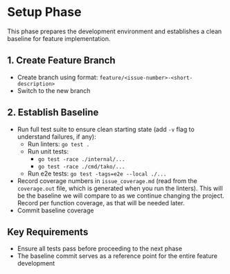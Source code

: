 # Setup Phase

This phase prepares the development environment and establishes a clean baseline for feature implementation.

## 1. Create Feature Branch

- Create branch using format: `feature/<issue-number>-<short-description>`
- Switch to the new branch

## 2. Establish Baseline

- Run full test suite to ensure clean starting state (add `-v` flag to understand failures, if any):
  - Run linters: `go test .`
  - Run unit tests:
    - `go test -race ./internal/...`
    - `go test -race ./cmd/tako/...`
  - Run e2e tests: `go test -tags=e2e --local ./...`
- Record coverage numbers in `issue_coverage.md` (read from the `coverage.out` file, which is generated when you run the linters). This will be the baseline we will compare to as we continue changing the project. Record per function coverage, as that will be needed later.
- Commit baseline coverage

## Key Requirements

- Ensure all tests pass before proceeding to the next phase
- The baseline commit serves as a reference point for the entire feature development